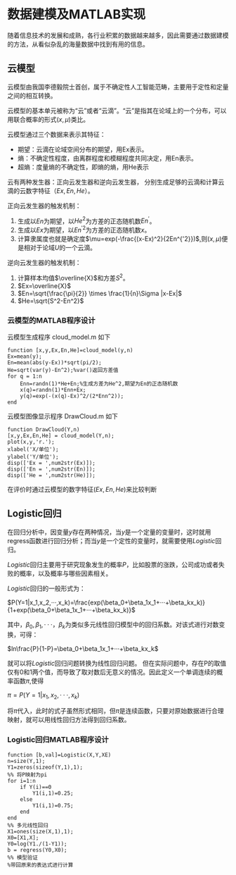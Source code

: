# 数据建模及MATLAB实现
随着信息技术的发展和成熟，各行业积累的数据越来越多，因此需要通过数据建模的方法，从看似杂乱的海量数据中找到有用的信息。
## 云模型
云模型由我国李德毅院士首创，属于不确定性人工智能范畴，主要用于定性和定量之间的相互转换。

云模型的基本单元被称为“云”或者“云滴”。“云”是指其在论域上的一个分布，可以用联合概率的形式$(x,\mu)$类比。

云模型通过三个数据来表示其特征：

* 期望：云滴在论域空间分布的期望，用Ex表示。
* 熵：不确定性程度，由离群程度和模糊程度共同决定，用En表示。
* 超熵：度量熵的不确定性，即熵的熵，用He表示

云有两种发生器：正向云发生器和逆向云发生器，
分别生成足够的云滴和计算云滴的云数字特征（$Ex,En,He$）。

正向云发生器的触发机制：

1. 生成以$En$为期望，以$He^2$为方差的正态随机数$En^{'}$。
2. 生成以$Ex$为期望，以$En^{'2}$为方差的正态随机数$x$。
3. 计算隶属度也就是确定度$\mu=exp(-\frac{(x-Ex)^2}{2En^{'2}})$,则$(x,\mu)$便是相对于论域$U$的一个云滴。
   
逆向云发生器的触发机制：

1. 计算样本均值$\overline{X}$和方差$S^{2}$。
2. $Ex=\overline{X}$
3. $En=\sqrt{\frac{\pi}{2}} \times \frac{1}{n}\Sigma |x-Ex|$
4. $He=\sqrt{S^2-En^2}$

### 云模型的MATLAB程序设计
云模型生成程序 cloud_model.m 如下
```
function [x,y,Ex,En,He]=cloud_model(y,n)
Ex=mean(y);
En=mean(abs(y-Ex))*sqrt(pi/2);
He=sqrt(var(y)-En^2);%var()返回方差值
for q = 1:n
    Enn=randn(1)*He+En;%生成方差为He^2,期望为En的正态随机数
    x(q)=randn(1)*Enn+Ex;
    y(q)=exp(-(x(q)-Ex)^2/(2*Enn^2));
end
```
云模型图像显示程序 DrawCloud.m 如下
```
function DrawCloud(Y,n)
[x,y,Ex,En,He] = cloud_model(Y,n);
plot(x,y,'r.');
xlabel('X/单位');
ylabel('Y/单位');
disp(['Ex = ',num2str(Ex)]);
disp(['En = ',num2str(En)]);
disp(['He = ',num2str(He)]);
```
在评价时通过云模型的数字特征($Ex,En,He$)来比较判断

## Logistic回归 
在回归分析中，因变量$y$存在两种情况，当$y$是一个定量的变量时，这时就用regress函数进行回归分析；而当$y$是一个定性的变量时，就需要使用$Logistic$回归。

$Logistic$回归主要用于研究现象发生的概率$P$，比如股票的涨跌，公司成功或者失败的概率，以及概率与哪些因素相关。

$Logistic$回归的一般形式为：

$P(Y=1|x_1,x_2,···,x_k)=\frac{exp(\beta_0+\beta_1x_1+···+\beta_kx_k)}{1+exp(\beta_0+\beta_1x_1+···+\beta_kx_k)}$

其中，$\beta_0,\beta_1,···，\beta_k$为类似多元线性回归模型中的回归系数。对该式进行对数变换，可得：

$ln\frac{P}{1-P}=\beta_0+\beta_1x_1+···+\beta_kx_k$

就可以将$Logistic$回归问题转换为线性回归问题。
但在实际问题中，存在P的取值仅有0和1两个值，而导致了取对数后无意义的情况。因此定义一个单调连续的概率函数$\pi$,使得

$\pi=P(Y=1|x_1,x_2,···,x_k)$

将$\pi$代入，此时的式子虽然形式相同，但$\pi$是连续函数，只要对原始数据进行合理映射，就可以用线性回归方法得到回归系数。
### Logistic回归MATLAB程序设计
```
function [b,val]=Logistic(X,Y,XE)
n=size(Y,1);
Y1=zeros(sizeof(Y,1),1);
%% 将P映射为pi
for i=1:n
    if Y(i)==0
        Y1(i,1)=0.25;
    else
        Y1(i,1)=0.75;
    end
end
%% 多元线性回归
X1=ones(size(X,1),1);
X0=[X1,X];
Y0=log(Y1./(1-Y1));
b = regress(Y0,X0);
%% 模型验证
%带回原来的表达式进行计算
```
